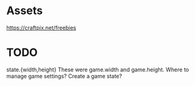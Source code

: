 # Assets

https://craftpix.net/freebies

# TODO

state.{width,height}
These were game.width and game.height.  Where to manage game settings?  Create a game state? 